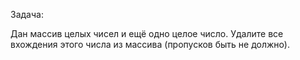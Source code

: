 Задача:

Дан массив целых чисел и ещё одно целое число. Удалите все вхождения этого числа из массива (пропусков быть не должно).
